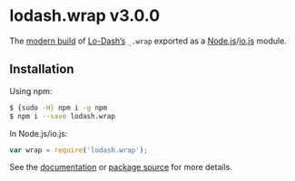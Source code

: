 # lodash.wrap v3.0.0

The [modern build](https://github.com/lodash/lodash/wiki/Build-Differences) of [Lo-Dash’s](https://lodash.com/) `_.wrap` exported as a [Node.js](http://nodejs.org/)/[io.js](https://iojs.org/) module.

## Installation

Using npm:

```bash
$ {sudo -H} npm i -g npm
$ npm i --save lodash.wrap
```

In Node.js/io.js:

```js
var wrap = require('lodash.wrap');
```

See the [documentation](https://lodash.com/docs#wrap) or [package source](https://github.com/lodash/lodash/blob/3.0.0-npm-packages/lodash.wrap/index.js) for more details.
